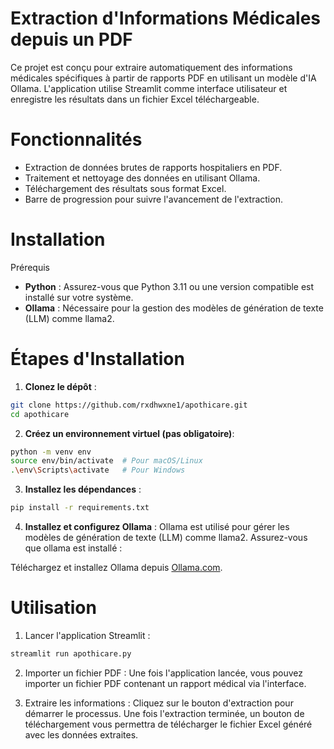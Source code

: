 # Extraction d'Informations Médicales depuis un PDF
Ce projet est conçu pour extraire automatiquement des informations médicales spécifiques à partir de rapports PDF en utilisant un modèle d'IA Ollama. L'application utilise Streamlit comme interface utilisateur et enregistre les résultats dans un fichier Excel téléchargeable.

# Fonctionnalités
- Extraction de données brutes de rapports hospitaliers en PDF.
- Traitement et nettoyage des données en utilisant Ollama.
- Téléchargement des résultats sous format Excel.
- Barre de progression pour suivre l'avancement de l'extraction.

# Installation
Prérequis
- **Python** : Assurez-vous que Python 3.11 ou une version compatible est installé sur votre système.
- **Ollama** : Nécessaire pour la gestion des modèles de génération de texte (LLM) comme llama2.

# Étapes d'Installation
1. **Clonez le dépôt** :
```bash
git clone https://github.com/rxdhwxne1/apothicare.git
cd apothicare
```

2. **Créez un environnement virtuel (pas obligatoire)**:
```bash
python -m venv env
source env/bin/activate  # Pour macOS/Linux
.\env\Scripts\activate   # Pour Windows
```

3. **Installez les dépendances** :
```bash
pip install -r requirements.txt
```

4. **Installez et configurez Ollama** :
Ollama est utilisé pour gérer les modèles de génération de texte (LLM) comme llama2. Assurez-vous que ollama est installé :

Téléchargez et installez Ollama depuis [Ollama.com](https://ollama.com/).

# Utilisation
1. Lancer l'application Streamlit :
```bash
streamlit run apothicare.py
```

2. Importer un fichier PDF :
Une fois l'application lancée, vous pouvez importer un fichier PDF contenant un rapport médical via l'interface.

3. Extraire les informations :
Cliquez sur le bouton d'extraction pour démarrer le processus. Une fois l'extraction terminée, un bouton de téléchargement vous permettra de télécharger le fichier Excel généré avec les données extraites.

